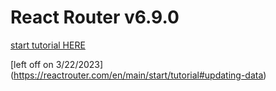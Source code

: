 # React Router v6.9.0

[start tutorial HERE](https://reactrouter.com/en/main/start/tutorial#adding-a-router)

[left off on 3/22/2023] (https://reactrouter.com/en/main/start/tutorial#updating-data)
